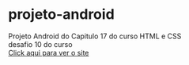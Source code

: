 # projeto-android
Projeto Android do Capitulo 17 do curso HTML e CSS
<br>
desafio 10 do curso
<br>
<a href="https://viniciusluz99.github.io/Projeto-android/" target="_blank">Click aqui para ver o site</a>
